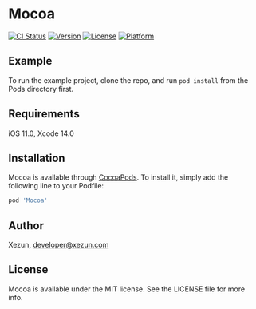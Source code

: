 # Mocoa

[![CI Status](https://img.shields.io/travis/xezun/Mocoa.svg?style=flat)](https://travis-ci.org/xezun/Mocoa)
[![Version](https://img.shields.io/cocoapods/v/Mocoa.svg?style=flat)](https://cocoapods.org/pods/Mocoa)
[![License](https://img.shields.io/cocoapods/l/Mocoa.svg?style=flat)](https://cocoapods.org/pods/Mocoa)
[![Platform](https://img.shields.io/cocoapods/p/Mocoa.svg?style=flat)](https://cocoapods.org/pods/Mocoa)

## Example

To run the example project, clone the repo, and run `pod install` from the Pods directory first.

## Requirements

iOS 11.0, Xcode 14.0

## Installation

Mocoa is available through [CocoaPods](https://cocoapods.org). To install it, simply add the following line to your Podfile:

```ruby
pod 'Mocoa'
```

## Author

Xezun, developer@xezun.com

## License

Mocoa is available under the MIT license. See the LICENSE file for more info.
